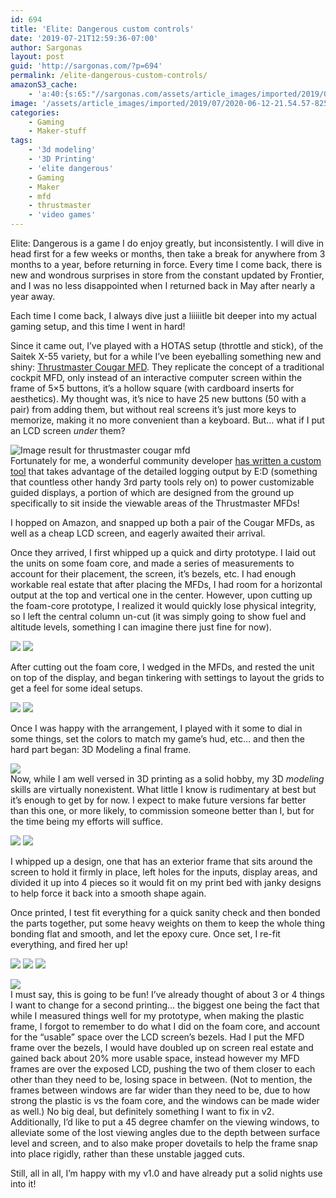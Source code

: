 ```yaml
---
id: 694
title: 'Elite: Dangerous custom controls'
date: '2019-07-21T12:59:36-07:00'
author: Sargonas
layout: post
guid: 'http://sargonas.com/?p=694'
permalink: /elite-dangerous-custom-controls/
amazonS3_cache:
    - 'a:40:{s:65:"//sargonas.com/assets/article_images/imported/2019/07/2019-07-12-15.16.32.jpg";a:2:{s:2:"id";i:699;s:11:"source_type";s:13:"media-library";}s:74:"//sargonas.com/assets/article_images/imported/2019/07/2019-07-12-15.16.32-1024x768.jpg";a:2:{s:2:"id";i:699;s:11:"source_type";s:13:"media-library";}s:105:"//sargonas-net.s3.us-west-2.amazonaws.com/sargonas.com/assets/article_images/imported/2019/07/2019-07-12-15.16.32.jpg";a:2:{s:2:"id";i:699;s:11:"source_type";s:13:"media-library";}s:114:"//sargonas-net.s3.us-west-2.amazonaws.com/sargonas.com/assets/article_images/imported/2019/07/2019-07-12-15.16.32-1024x768.jpg";a:2:{s:2:"id";i:699;s:11:"source_type";s:13:"media-library";}s:81:"//sargonas.com/assets/article_images/imported/2019/07/2019-07-13-20.37.43-e1563738006466.jpeg";a:2:{s:2:"id";i:704;s:11:"source_type";s:13:"media-library";}s:90:"//sargonas.com/assets/article_images/imported/2019/07/2019-07-13-20.37.43-e1563738006466-1024x768.jpeg";a:2:{s:2:"id";i:704;s:11:"source_type";s:13:"media-library";}s:121:"//sargonas-net.s3.us-west-2.amazonaws.com/sargonas.com/assets/article_images/imported/2019/07/2019-07-13-20.37.43-e1563738006466.jpeg";a:2:{s:2:"id";i:704;s:11:"source_type";s:13:"media-library";}s:130:"//sargonas-net.s3.us-west-2.amazonaws.com/sargonas.com/assets/article_images/imported/2019/07/2019-07-13-20.37.43-e1563738006466-1024x768.jpeg";a:2:{s:2:"id";i:704;s:11:"source_type";s:13:"media-library";}s:81:"//sargonas.com/assets/article_images/imported/2019/07/2019-07-13-20.53.52-e1563738085911.jpeg";a:2:{s:2:"id";i:705;s:11:"source_type";s:13:"media-library";}s:90:"//sargonas.com/assets/article_images/imported/2019/07/2019-07-13-20.53.52-e1563738085911-1024x768.jpeg";a:2:{s:2:"id";i:705;s:11:"source_type";s:13:"media-library";}s:121:"//sargonas-net.s3.us-west-2.amazonaws.com/sargonas.com/assets/article_images/imported/2019/07/2019-07-13-20.53.52-e1563738085911.jpeg";a:2:{s:2:"id";i:705;s:11:"source_type";s:13:"media-library";}s:130:"//sargonas-net.s3.us-west-2.amazonaws.com/sargonas.com/assets/article_images/imported/2019/07/2019-07-13-20.53.52-e1563738085911-1024x768.jpeg";a:2:{s:2:"id";i:705;s:11:"source_type";s:13:"media-library";}s:81:"//sargonas.com/assets/article_images/imported/2019/07/2019-07-13-21.06.20-e1563738179222.jpeg";a:2:{s:2:"id";i:707;s:11:"source_type";s:13:"media-library";}s:90:"//sargonas.com/assets/article_images/imported/2019/07/2019-07-13-21.06.20-e1563738179222-1024x768.jpeg";a:2:{s:2:"id";i:707;s:11:"source_type";s:13:"media-library";}s:121:"//sargonas-net.s3.us-west-2.amazonaws.com/sargonas.com/assets/article_images/imported/2019/07/2019-07-13-21.06.20-e1563738179222.jpeg";a:2:{s:2:"id";i:707;s:11:"source_type";s:13:"media-library";}s:130:"//sargonas-net.s3.us-west-2.amazonaws.com/sargonas.com/assets/article_images/imported/2019/07/2019-07-13-21.06.20-e1563738179222-1024x768.jpeg";a:2:{s:2:"id";i:707;s:11:"source_type";s:13:"media-library";}s:76:"//sargonas.com/assets/article_images/imported/2019/07/Screenshot-2019-07-19-18.05.16.png";a:2:{s:2:"id";i:708;s:11:"source_type";s:13:"media-library";}s:85:"//sargonas.com/assets/article_images/imported/2019/07/Screenshot-2019-07-19-18.05.16-1024x592.png";a:2:{s:2:"id";i:708;s:11:"source_type";s:13:"media-library";}s:116:"//sargonas-net.s3.us-west-2.amazonaws.com/sargonas.com/assets/article_images/imported/2019/07/Screenshot-2019-07-19-18.05.16.png";a:2:{s:2:"id";i:708;s:11:"source_type";s:13:"media-library";}s:125:"//sargonas-net.s3.us-west-2.amazonaws.com/sargonas.com/assets/article_images/imported/2019/07/Screenshot-2019-07-19-18.05.16-1024x592.png";a:2:{s:2:"id";i:708;s:11:"source_type";s:13:"media-library";}s:76:"//sargonas.com/assets/article_images/imported/2019/07/Screenshot-2019-07-21-12.52.45.png";a:2:{s:2:"id";i:715;s:11:"source_type";s:13:"media-library";}s:85:"//sargonas.com/assets/article_images/imported/2019/07/Screenshot-2019-07-21-12.52.45-1024x681.png";a:2:{s:2:"id";i:715;s:11:"source_type";s:13:"media-library";}s:116:"//sargonas-net.s3.us-west-2.amazonaws.com/sargonas.com/assets/article_images/imported/2019/07/Screenshot-2019-07-21-12.52.45.png";a:2:{s:2:"id";i:715;s:11:"source_type";s:13:"media-library";}s:125:"//sargonas-net.s3.us-west-2.amazonaws.com/sargonas.com/assets/article_images/imported/2019/07/Screenshot-2019-07-21-12.52.45-1024x681.png";a:2:{s:2:"id";i:715;s:11:"source_type";s:13:"media-library";}s:66:"//sargonas.com/assets/article_images/imported/2019/07/2019-07-20-19.20.03.jpeg";a:2:{s:2:"id";i:709;s:11:"source_type";s:13:"media-library";}s:75:"//sargonas.com/assets/article_images/imported/2019/07/2019-07-20-19.20.03-1024x768.jpeg";a:2:{s:2:"id";i:709;s:11:"source_type";s:13:"media-library";}s:106:"//sargonas-net.s3.us-west-2.amazonaws.com/sargonas.com/assets/article_images/imported/2019/07/2019-07-20-19.20.03.jpeg";a:2:{s:2:"id";i:709;s:11:"source_type";s:13:"media-library";}s:115:"//sargonas-net.s3.us-west-2.amazonaws.com/sargonas.com/assets/article_images/imported/2019/07/2019-07-20-19.20.03-1024x768.jpeg";a:2:{s:2:"id";i:709;s:11:"source_type";s:13:"media-library";}s:66:"//sargonas.com/assets/article_images/imported/2019/07/2019-07-20-19.18.50.jpeg";a:2:{s:2:"id";i:710;s:11:"source_type";s:13:"media-library";}s:75:"//sargonas.com/assets/article_images/imported/2019/07/2019-07-20-19.18.50-1024x768.jpeg";a:2:{s:2:"id";i:710;s:11:"source_type";s:13:"media-library";}s:106:"//sargonas-net.s3.us-west-2.amazonaws.com/sargonas.com/assets/article_images/imported/2019/07/2019-07-20-19.18.50.jpeg";a:2:{s:2:"id";i:710;s:11:"source_type";s:13:"media-library";}s:115:"//sargonas-net.s3.us-west-2.amazonaws.com/sargonas.com/assets/article_images/imported/2019/07/2019-07-20-19.18.50-1024x768.jpeg";a:2:{s:2:"id";i:710;s:11:"source_type";s:13:"media-library";}s:65:"//sargonas.com/assets/article_images/imported/2019/07/2019-07-20-19.25.52.jpg";a:2:{s:2:"id";i:711;s:11:"source_type";s:13:"media-library";}s:74:"//sargonas.com/assets/article_images/imported/2019/07/2019-07-20-19.25.52-1024x768.jpg";a:2:{s:2:"id";i:711;s:11:"source_type";s:13:"media-library";}s:105:"//sargonas-net.s3.us-west-2.amazonaws.com/sargonas.com/assets/article_images/imported/2019/07/2019-07-20-19.25.52.jpg";a:2:{s:2:"id";i:711;s:11:"source_type";s:13:"media-library";}s:114:"//sargonas-net.s3.us-west-2.amazonaws.com/sargonas.com/assets/article_images/imported/2019/07/2019-07-20-19.25.52-1024x768.jpg";a:2:{s:2:"id";i:711;s:11:"source_type";s:13:"media-library";}s:66:"//sargonas.com/assets/article_images/imported/2019/07/2019-07-20-23.07.14.jpeg";a:2:{s:2:"id";i:712;s:11:"source_type";s:13:"media-library";}s:75:"//sargonas.com/assets/article_images/imported/2019/07/2019-07-20-23.07.14-1024x768.jpeg";a:2:{s:2:"id";i:712;s:11:"source_type";s:13:"media-library";}s:106:"//sargonas-net.s3.us-west-2.amazonaws.com/sargonas.com/assets/article_images/imported/2019/07/2019-07-20-23.07.14.jpeg";a:2:{s:2:"id";i:712;s:11:"source_type";s:13:"media-library";}s:115:"//sargonas-net.s3.us-west-2.amazonaws.com/sargonas.com/assets/article_images/imported/2019/07/2019-07-20-23.07.14-1024x768.jpeg";a:2:{s:2:"id";i:712;s:11:"source_type";s:13:"media-library";}}'
image: '/assets/article_images/imported/2019/07/2020-06-12-21.54.57-825x510.jpg'
categories:
    - Gaming
    - Maker-stuff
tags:
    - '3d modeling'
    - '3D Printing'
    - 'elite dangerous'
    - Gaming
    - Maker
    - mfd
    - thrustmaster
    - 'video games'
---
```


Elite: Dangerous is a game I do enjoy greatly, but inconsistently. I will dive in head first for a few weeks or months, then take a break for anywhere from 3 months to a year, before returning in force. Every time I come back, there is new and wondrous surprises in store from the constant updated by Frontier, and I was no less disappointed when I returned back in May after nearly a year away.  
  
Each time I come back, I always dive just a liiiiitle bit deeper into my actual gaming setup, and this time I went in hard!  
  
Since it came out, I’ve played with a HOTAS setup (throttle and stick), of the Saitek X-55 variety, but for a while I’ve been eyeballing something new and shiny: [Thrustmaster Cougar MFD](https://www.amazon.com/Thrustmaster-Cougar-Flight-Control-Panels/dp/B002HH9TRY). They replicate the concept of a traditional cockpit MFD, only instead of an interactive computer screen within the frame of 5×5 buttons, it’s a hollow square (with cardboard inserts for aesthetics). My thought was, it’s nice to have 25 new buttons (50 with a pair) from adding them, but without real screens it’s just more keys to memorize, making it no more convenient than a keyboard. But… what if I put an LCD screen *under* them?

![Image result for thrustmaster cougar mfd](http://images.mypilotstore.com/hr/11250-highres3.jpg)  
Fortunately for me, a wonderful community developer [has written a custom tool](https://forums.frontier.co.uk/threads/statusdisplay-status-json-journal-display-and-surface-navigation-assistant.404851/) that takes advantage of the detailed logging output by E:D (something that countless other handy 3rd party tools rely on) to power customizable guided displays, a portion of which are designed from the ground up specifically to sit inside the viewable areas of the Thrustmaster MFDs!  
  
I hopped on Amazon, and snapped up both a pair of the Cougar MFDs, as well as a cheap LCD screen, and eagerly awaited their arrival.  
  
Once they arrived, I first whipped up a quick and dirty prototype. I laid out the units on some foam core, and made a series of measurements to account for their placement, the screen, it’s bezels, etc. I had enough workable real estate that after placing the MFDs, I had room for a horizontal output at the top and vertical one in the center. However, upon cutting up the foam-core prototype, I realized it would quickly lose physical integrity, so I left the central column un-cut (it was simply going to show fuel and altitude levels, something I can imagine there just fine for now).

![](/assets/article_images/imported/2019/07/2019-07-12-15.16.32-1024x768.jpg)
![](http://s3-us-west-2.amazonaws.com/sargonas-net/sargonas.com/assets/article_images/imported/2019/07/2019-07-13-20.24.21-1-768x1024.jpeg)

  
After cutting out the foam core, I wedged in the MFDs, and rested the unit on top of the display, and began tinkering with settings to layout the grids to get a feel for some ideal setups.

![](/assets/article_images/imported/2019/07/2019-07-13-20.37.43-e1563738006466-1024x768.jpeg)
![](/assets/article_images/imported/2019/07/2019-07-13-20.53.52-e1563738085911-1024x768.jpeg)

Once I was happy with the arrangement, I played with it some to dial in some things, set the colors to match my game’s hud, etc… and then the hard part began: 3D Modeling a final frame.

![](/assets/article_images/imported/2019/07/2019-07-13-21.06.20-e1563738179222-1024x768.jpeg)  
Now, while I am well versed in 3D printing as a solid hobby, my 3D *modeling* skills are virtually nonexistent. What little I know is rudimentary at best but it’s enough to get by for now. I expect to make future versions far better than this one, or more likely, to commission someone better than I, but for the time being my efforts will suffice.

![](/assets/article_images/imported/2019/07/Screenshot-2019-07-19-18.05.16-1024x592.png)
![](/assets/article_images/imported/2019/07/Screenshot-2019-07-21-12.52.45-1024x681.png)

  
I whipped up a design, one that has an exterior frame that sits around the screen to hold it firmly in place, left holes for the inputs, display areas, and divided it up into 4 pieces so it would fit on my print bed with janky designs to help force it back into a smooth shape again.  
  
Once printed, I test fit everything for a quick sanity check and then bonded the parts together, put some heavy weights on them to keep the whole thing bonding flat and smooth, and let the epoxy cure. Once set, I re-fit everything, and fired her up!

![](/assets/article_images/imported/2019/07/2019-07-20-19.20.03-1024x768.jpeg)
![](/assets/article_images/imported/2019/07/2019-07-20-19.18.50-1024x768.jpeg)
![](/assets/article_images/imported/2019/07/2019-07-20-19.25.52-1024x768.jpg)

![](/assets/article_images/imported/2019/07/2019-07-20-23.07.14-1024x768.jpeg)  
I must say, this is going to be fun! I’ve already thought of about 3 or 4 things I want to change for a second printing… the biggest one being the fact that while I measured things well for my prototype, when making the plastic frame, I forgot to remember to do what I did on the foam core, and account for the “usable” space over the LCD screen’s bezels. Had I put the MFD frame over the bezels, I would have doubled up on screen real estate and gained back about 20% more usable space, instead however my MFD frames are over the exposed LCD, pushing the two of them closer to each other than they need to be, losing space in between. (Not to mention, the frames between windows are far wider than they need to be, due to how strong the plastic is vs the foam core, and the windows can be made wider as well.) No big deal, but definitely something I want to fix in v2. Additionally, I’d like to put a 45 degree chamfer on the viewing windows, to alleviate some of the lost viewing angles due to the depth between surface level and screen, and to also make proper dovetails to help the frame snap into place rigidly, rather than these unstable jagged cuts.  
  
Still, all in all, I’m happy with my v1.0 and have already put a solid nights use into it!
